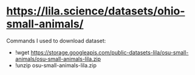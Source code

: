 # https://lila.science/datasets/ohio-small-animals/

Commands I used to download dataset:
  * !wget https://storage.googleapis.com/public-datasets-lila/osu-small-animals/osu-small-animals-lila.zip
  * !unzip osu-small-animals-lila.zip

